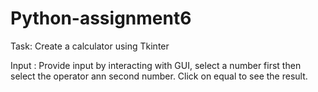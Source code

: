 # Python-assignment6

Task: Create a calculator using Tkinter

Input : Provide input by interacting with GUI, select a number first then select the operator ann second number. Click on equal to see the result. 
